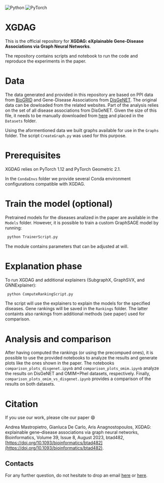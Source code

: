 ![Python](https://img.shields.io/badge/python-3670A0?style=for-the-badge&logo=python&logoColor=ffdd54) ![PyTorch](https://img.shields.io/badge/PyTorch-%23EE4C2C.svg?style=for-the-badge&logo=PyTorch&logoColor=white) 

# XGDAG
 
This is the official repository for **XGDAG: eXplainable Gene-Disease Associations via Graph Neural Networks**.

The repository contains scripts and notebook to run the code and reproduce the experiments in the paper.

# Data

The data generated and provided in this repository are based on PPI data from [BioGRID](https://thebiogrid.org/) and Gene-Disease Associations from [DisGeNET](https://www.disgenet.org/). The original data can be dowloaded from the related websites. Part of the analysis relies on the set of all disease associations from DisGeNET. Given the size of this file, it needs to be manually downloaded from [here](https://drive.google.com/file/d/12cyI6ds0mKQI9mcRgaf0_9v8KDZHWpQR/view?usp=sharing) and placed in the ```Datasets``` folder.

Using the aformentioned data we built graphs available for use in the ```Graphs``` folder. The script ```CreateGraph.py``` was used for this purpose.

# Prerequisites

XGDAG relies on PyTorch 1.12 and PyTorch Geometric 2.1.

In the ```CondaEnvs``` folder we provide several Conda environment configurations compatible with XGDAG.

# Train the model (optional)

Pretrained models for the diseases analized in the paper are available in the ```Models``` folder. However, it is possible to train a custom GraphSAGE model by running:

```bash
 python TrainerScript.py
```

The module contains parameters that can be adjusted at will.

# Explanation phase

To run XGDAG and additional explainers (SubgraphX, GraphSVX, and GNNExplainer):

```bash
 python ComputeRankingScript.py
```

The script will use the explainers to explain the models for the specified diseases. Gene rankings will be saved in the ```Rankings``` folder. The latter containts also rankings from additional methods (see paper) used for comparison.

# Analysis and comparison

After having computed the rankings (or using the precompued ones), it is possible to use the provided notebooks to analyze the results and generate plots like the ones shown in the paper. The notebooks ```comparison_plots_disgenet.ipynb``` and ```comparison_plots_omim.ipynb``` analyze the results on DisGeNET and OMIM+PheI datasets, respectively. Finally, ```comparison_plots_omim_vs_disgenet.ipynb``` provides a comparison of the results on both datasets.

# Citation

If you use our work, please cite our paper 😄

Andrea Mastropietro, Gianluca De Carlo, Aris Anagnostopoulos, XGDAG: explainable gene–disease associations via graph neural networks, Bioinformatics, Volume 39, Issue 8, August 2023, btad482, [https://doi.org/10.1093/bioinformatics/btad482](https://doi.org/10.1093/bioinformatics/btad482).

## Contacts

For any further question, do not hesitate to drop an email [here](mailto:decarlo@diag.uniroma1.it) or [here](mailto:mastropietro@diag.uniroma1.it).
